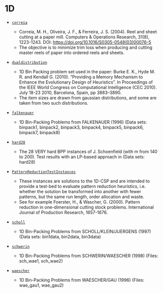 # 1D

- [`correia`](correia)
    - Correia, M. H., Oliveira, J. F., & Ferreira, J. S. (2004). Reel and sheet cutting at a paper mill. Computers & Operations Research, 31(8), 1223-1243. DOI: https://doi.org/10.1016/S0305-0548(03)00076-5
    - The objective is to minimize trim loss when producing and cutting master reels of paper into ordered reels and sheets.

- [`dualdistribution`](dualdistribution)
   - 1D Bin Packing problem set used in the paper: Burke E. K., Hyde M. R. and Kendall G. (2010). “Providing a Memory Mechanism to Enhance the Evolutionary Design of Heuristics”. In Proceedings of the IEEE World Congress on Computational Intelligence (CEC 2010). July 18-23 2010, Barcelona, Spain, pp 3883–3890. 
   - The item sizes are drawn from gaussian distributions, and some are taken from two such distributions.

- [`falkenauer`](falkenauer) 
    - 1D Bin-Packing Problems from FALKENAUER (1996) (Data sets: binpack1, binpack2, binpack3, binpack4, binpack5, binpack6, binpack7, binpack8)

- [`hard28`](hard28)
    - The 28 VERY hard BPP instances of J. Schoenfield (with m from 140 to 200). Test results with an LP-based approach in (Data sets: hard28)

- [`PatternReductionTestInstances`](PatternReductionTestInstances)
    - These instances are solutions to the 1D-CSP and are intended to provide a test-bed to evaluate pattern reduction heuristics, i.e. whether the solution be transformed into another with fewer patterns, but the same run length, order allocation and waste. 
    - See for example Foerster, H., & Wascher, G. (2000). Pattern reduction in one-dimensional cutting stock problems. International Journal of Production Research, 1657-1676.

- [`scholl`](scholl)
    - 1D Bin-Packing Problems from SCHOLL/KLEIN/JUERGENS (1997) (Data sets: bin1data, bin2data, bin3data)

- [`schwerin`](schwerin)
    - 1D Bin-Packing Problems from SCHWERIN/WAESCHER (1998) (Files: sch_wae1, sch_wae2)

- [`waescher`](waescher)
    - 1D Bin-Packing Problems from WAESCHER/GAU (1996) (Files: wae_gau1, wae_gau2)